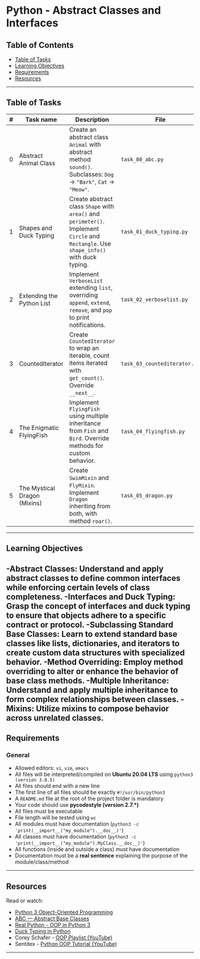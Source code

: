 # Python - Abstract Classes and Interfaces

## Table of Contents
- [Table of Tasks](#table-of-tasks)  
- [Learning Objectives](#learning-objectives)  
- [Requirements](#requirements)  
- [Resources](#resources)  

---

## Table of Tasks

| #  | Task name                           | Description                                                                                       | File                     |
|----|-------------------------------------|---------------------------------------------------------------------------------------------------|--------------------------|
| 0  | Abstract Animal Class               | Create an abstract class `Animal` with abstract method `sound()`. Subclasses: `Dog` → `"Bark"`, `Cat` → `"Meow"`. | `task_00_abc.py`         |
| 1  | Shapes and Duck Typing              | Create abstract class `Shape` with `area()` and `perimeter()`. Implement `Circle` and `Rectangle`. Use `shape_info()` with duck typing. | `task_01_duck_typing.py` |
| 2  | Extending the Python List           | Implement `VerboseList` extending `list`, overriding `append`, `extend`, `remove`, and `pop` to print notifications. | `task_02_verboselist.py` |
| 3  | CountedIterator                     | Create `CountedIterator` to wrap an iterable, count items iterated with `get_count()`. Override `__next__`. | `task_03_countediterator.py` |
| 4  | The Enigmatic FlyingFish            | Implement `FlyingFish` using multiple inheritance from `Fish` and `Bird`. Override methods for custom behavior. | `task_04_flyingfish.py`  |
| 5  | The Mystical Dragon (Mixins)        | Create `SwimMixin` and `FlyMixin`. Implement `Dragon` inheriting from both, with method `roar()`. | `task_05_dragon.py`      |

---

## Learning Objectives

-Abstract Classes: Understand and apply abstract classes to define common interfaces while enforcing certain levels of class completeness.
-Interfaces and Duck Typing: Grasp the concept of interfaces and duck typing to ensure that objects adhere to a specific contract or protocol.
-Subclassing Standard Base Classes: Learn to extend standard base classes like lists, dictionaries, and iterators to create custom data structures with specialized behavior.
-Method Overriding: Employ method overriding to alter or enhance the behavior of base class methods.
-Multiple Inheritance: Understand and apply multiple inheritance to form complex relationships between classes.
-Mixins: Utilize mixins to compose behavior across unrelated classes.
---

## Requirements

### General
- Allowed editors: `vi`, `vim`, `emacs`  
- All files will be interpreted/compiled on **Ubuntu 20.04 LTS** using `python3 (version 3.8.5)`  
- All files should end with a new line  
- The first line of all files should be exactly `#!/usr/bin/python3`  
- A `README.md` file at the root of the project folder is mandatory  
- Your code should use **pycodestyle (version 2.7.*)**  
- All files must be executable  
- File length will be tested using `wc`  
- All modules must have documentation (`python3 -c 'print(__import__("my_module").__doc__)'`)  
- All classes must have documentation (`python3 -c 'print(__import__("my_module").MyClass.__doc__)'`)  
- All functions (inside and outside a class) must have documentation  
- Documentation must be a **real sentence** explaining the purpose of the module/class/method  

---

## Resources

Read or watch:  
- [Python 3 Object-Oriented Programming](https://docs.python.org/3/tutorial/classes.html)  
- [ABC — Abstract Base Classes](https://docs.python.org/3/library/abc.html)  
- [Real Python - OOP in Python 3](https://realpython.com/python3-object-oriented-programming/)  
- [Duck Typing in Python](https://realpython.com/lessons/duck-typing/)  
- Corey Schafer - [OOP Playlist (YouTube)](https://www.youtube.com/playlist?list=PL-osiE80TeTsqhIuOqKhwlXsIBIdSeYtc)  
- Sentdex - [Python OOP Tutorial (YouTube)](https://www.youtube.com/playlist?list=PLQVvvaa0QuDfhTF3Zfyzc_yD-Mq9iTp4G)  

---
